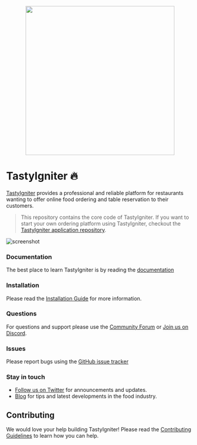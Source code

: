 <p align="center"><a href="https://tastyigniter" target="_blank"><img src="https://tastyigniter.com/assets/ui/images/logos/logo-padded.png" width="400"></a></p>

# TastyIgniter :fire:

[TastyIgniter](https://tastyigniter.com/) provides a professional and reliable platform for restaurants wanting to offer
online food ordering and table reservation to their customers.

> This repository contains the core code of TastyIgniter. If you want to start your own ordering platform using TastyIgniter, checkout the [TastyIgniter application repository](https://github.com/tastyigniter/TastyIgniter).

![screenshot](https://tastyigniter.com/assets/ui/images/mockups/Menus-v2.png)

### Documentation
The best place to learn TastyIgniter is by reading the [documentation](https://tastyigniter.com/docs)

### Installation
Please read the [Installation Guide](https://tastyigniter.com/docs/installation) for more information.

### Questions
For questions and support please use the [Community Forum](https://forum.tastyigniter.com) or [Join us on Discord](https://tastyigniter.com/discord).

### Issues
Please report bugs using the [GitHub issue tracker](https://github.com/tastyigniter/TastyIgniter/issues)

### Stay in touch
- [Follow us on Twitter](https://twitter.com/tastyigniter/) for announcements and updates.
- [Blog](https://tastyigniter.com/blog) for tips and latest developments in the food industry.

## Contributing
We would love your help building TastyIgniter! Please read the [Contributing Guidelines](.github/CONTRIBUTING.md) to learn how you can help.
